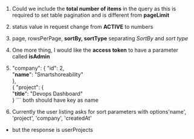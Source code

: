 1) Could we include the **total number of items** in the query as this is required to set table pagination and is different from **pageLimit**
2) status value in request change from **ACTIVE** to numbers
3) page, rowsPerPage, **sortBy, sortType** separating *SortBy* and *sort type*
4) One more thing, I would like the **access token** to have a parameter called **isAdmin**
5)   
   "company": { 
	"id": 2,  
		"**name**": "Smartshoreability"  
	},  
	{
		"project": {  
		"**title**": "Devops Dashboard"  
	} ```
both should have key as name

6) Currently the user listing asks for sort parameters with options'name', 'project', 'company', 'createdAt'
- but the response is userProjects 
